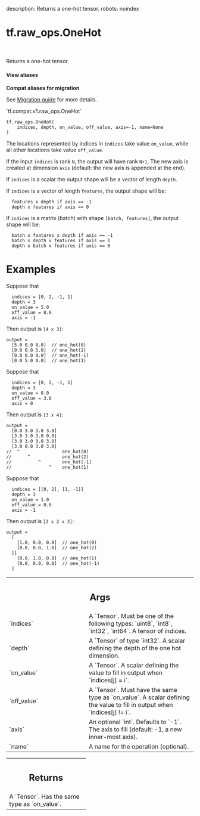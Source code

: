 description: Returns a one-hot tensor.
robots: noindex

# tf.raw_ops.OneHot

<!-- Insert buttons and diff -->

<table class="tfo-notebook-buttons tfo-api nocontent" align="left">

</table>



Returns a one-hot tensor.


<section class="expandable">
  <h4 class="showalways">View aliases</h4>
  <p>
<b>Compat aliases for migration</b>
<p>See
<a href="https://www.tensorflow.org/guide/migrate">Migration guide</a> for
more details.</p>
<p>`tf.compat.v1.raw_ops.OneHot`</p>
</p>
</section>

<pre class="devsite-click-to-copy prettyprint lang-py tfo-signature-link">
<code>tf.raw_ops.OneHot(
    indices, depth, on_value, off_value, axis=-1, name=None
)
</code></pre>



<!-- Placeholder for "Used in" -->

The locations represented by indices in `indices` take value `on_value`,
while all other locations take value `off_value`.

If the input `indices` is rank `N`, the output will have rank `N+1`,
The new axis is created at dimension `axis` (default: the new axis is
appended at the end).

If `indices` is a scalar the output shape will be a vector of length `depth`.

If `indices` is a vector of length `features`, the output shape will be:
```
  features x depth if axis == -1
  depth x features if axis == 0
```

If `indices` is a matrix (batch) with shape `[batch, features]`,
the output shape will be:
```
  batch x features x depth if axis == -1
  batch x depth x features if axis == 1
  depth x batch x features if axis == 0
```


Examples
=========

Suppose that
```
  indices = [0, 2, -1, 1]
  depth = 3
  on_value = 5.0
  off_value = 0.0
  axis = -1
```

Then output is `[4 x 3]`:
```
output =
  [5.0 0.0 0.0]  // one_hot(0)
  [0.0 0.0 5.0]  // one_hot(2)
  [0.0 0.0 0.0]  // one_hot(-1)
  [0.0 5.0 0.0]  // one_hot(1)
```

Suppose that
```
  indices = [0, 2, -1, 1]
  depth = 3
  on_value = 0.0
  off_value = 3.0
  axis = 0
```

Then output is `[3 x 4]`:
```
output =
  [0.0 3.0 3.0 3.0]
  [3.0 3.0 3.0 0.0]
  [3.0 3.0 3.0 3.0]
  [3.0 0.0 3.0 3.0]
//  ^                one_hot(0)
//      ^            one_hot(2)
//          ^        one_hot(-1)
//              ^    one_hot(1)
```

Suppose that
```
  indices = [[0, 2], [1, -1]]
  depth = 3
  on_value = 1.0
  off_value = 0.0
  axis = -1
```

Then output is `[2 x 2 x 3]`:
```
output =
  [
    [1.0, 0.0, 0.0]  // one_hot(0)
    [0.0, 0.0, 1.0]  // one_hot(2)
  ][
    [0.0, 1.0, 0.0]  // one_hot(1)
    [0.0, 0.0, 0.0]  // one_hot(-1)
  ]
```

<!-- Tabular view -->
 <table class="responsive fixed orange">
<colgroup><col width="214px"><col></colgroup>
<tr><th colspan="2"><h2 class="add-link">Args</h2></th></tr>

<tr>
<td>
`indices`<a id="indices"></a>
</td>
<td>
A `Tensor`. Must be one of the following types: `uint8`, `int8`, `int32`, `int64`.
A tensor of indices.
</td>
</tr><tr>
<td>
`depth`<a id="depth"></a>
</td>
<td>
A `Tensor` of type `int32`.
A scalar defining the depth of the one hot dimension.
</td>
</tr><tr>
<td>
`on_value`<a id="on_value"></a>
</td>
<td>
A `Tensor`.
A scalar defining the value to fill in output when `indices[j] = i`.
</td>
</tr><tr>
<td>
`off_value`<a id="off_value"></a>
</td>
<td>
A `Tensor`. Must have the same type as `on_value`.
A scalar defining the value to fill in output when `indices[j] != i`.
</td>
</tr><tr>
<td>
`axis`<a id="axis"></a>
</td>
<td>
An optional `int`. Defaults to `-1`.
The axis to fill (default: -1, a new inner-most axis).
</td>
</tr><tr>
<td>
`name`<a id="name"></a>
</td>
<td>
A name for the operation (optional).
</td>
</tr>
</table>



<!-- Tabular view -->
 <table class="responsive fixed orange">
<colgroup><col width="214px"><col></colgroup>
<tr><th colspan="2"><h2 class="add-link">Returns</h2></th></tr>
<tr class="alt">
<td colspan="2">
A `Tensor`. Has the same type as `on_value`.
</td>
</tr>

</table>

